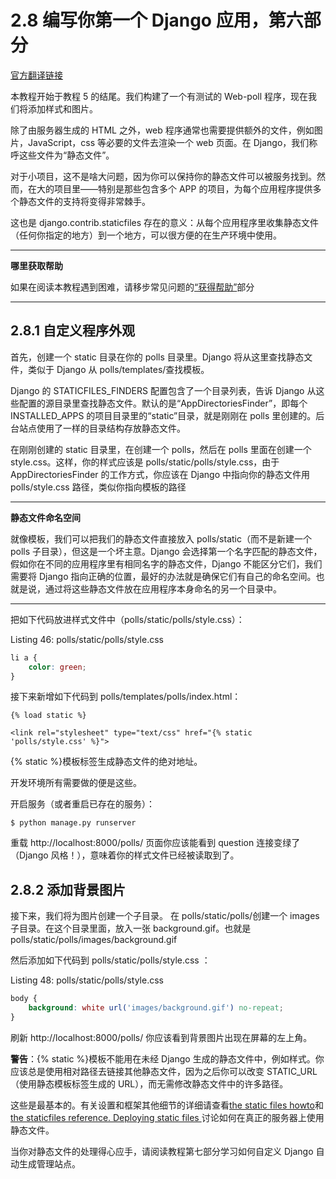 # 2.8 编写你第一个 Django 应用，第六部分

[官方翻译链接](https://docs.djangoproject.com/zh-hans/3.1/intro/tutorial06/)

本教程开始于教程 5 的结尾。我们构建了一个有测试的 Web-poll 程序，现在我们将添加样式和图片。

除了由服务器生成的 HTML 之外，web 程序通常也需要提供额外的文件，例如图片，JavaScript，css 等必要的文件去渲染一个 web 页面。在 Django，我们称呼这些文件为“静态文件”。

对于小项目，这不是啥大问题，因为你可以保持你的静态文件可以被服务找到。然而，在大的项目里——特别是那些包含多个 APP 的项目，为每个应用程序提供多个静态文件的支持将变得非常棘手。

这也是 django.contrib.staticfiles 存在的意义：从每个应用程序里收集静态文件（任何你指定的地方）到一个地方，可以很方便的在生产环境中使用。

---

**哪里获取帮助**

如果在阅读本教程遇到困难，请移步常见问题的[“获得帮助”]()部分

---

## 2.8.1 自定义程序外观

首先，创建一个 static 目录在你的 polls 目录里。Django 将从这里查找静态文件，类似于 Django 从 polls/templates/查找模板。

Django 的 STATICFILES_FINDERS 配置包含了一个目录列表，告诉 Django 从这些配置的源目录里查找静态文件。默认的是“AppDirectoriesFinder”，即每个 INSTALLED_APPS 的项目目录里的“static”目录，就是刚刚在 polls 里创建的。后台站点使用了一样的目录结构存放静态文件。

在刚刚创建的 static 目录里，在创建一个 polls，然后在 polls 里面在创建一个 style.css。这样，你的样式应该是 polls/static/polls/style.css，由于 AppDirectoriesFinder 的工作方式，你应该在 Django 中指向你的静态文件用 polls/style.css 路径，类似你指向模板的路径

---

**静态文件命名空间**

就像模板，我们可以把我们的静态文件直接放入 polls/static（而不是新建一个 polls 子目录），但这是一个坏主意。Django 会选择第一个名字匹配的静态文件，假如你在不同的应用程序里有相同名字的静态文件，Django 不能区分它们，我们需要将 Django 指向正确的位置，最好的办法就是确保它们有自己的命名空间。也就是说，通过将这些静态文件放在应用程序本身命名的另一个目录中。

---

把如下代码放进样式文件中（polls/static/polls/style.css）：

Listing 46: polls/static/polls/style.css

```css
li a {
    color: green;
}
```

接下来新增如下代码到 polls/templates/polls/index.html：

```
{% load static %}

<link rel="stylesheet" type="text/css" href="{% static 'polls/style.css' %}">

```

{% static %}模板标签生成静态文件的绝对地址。

开发环境所有需要做的便是这些。

开启服务（或者重启已存在的服务）：

```base
$ python manage.py runserver
```

重载 http://localhost:8000/polls/ 页面你应该能看到 question 连接变绿了（Django 风格！），意味着你的样式文件已经被读取到了。

## 2.8.2 添加背景图片

接下来，我们将为图片创建一个子目录。 在 polls/static/polls/创建一个 images 子目录。在这个目录里面，放入一张 background.gif。也就是 polls/static/polls/images/background.gif

然后添加如下代码到 polls/static/polls/style.css ：

Listing 48: polls/static/polls/style.css

```css
body {
    background: white url('images/background.gif') no-repeat;
}
```

刷新 http://localhost:8000/polls/ 你应该看到背景图片出现在屏幕的左上角。

**警告**：{% static %}模板不能用在未经 Django 生成的静态文件中，例如样式。你应该总是使用相对路径去链接其他静态文件，因为之后你可以改变 STATIC_URL（使用静态模板标签生成的 URL），而无需修改静态文件中的许多路径。

这些是最基本的。有关设置和框架其他细节的详细请查看[the static files howto]()和[the staticfiles reference. Deploying static files ]() 讨论如何在真正的服务器上使用静态文件。

当你对静态文件的处理得心应手，请阅读教程第七部分学习如何自定义 Django 自动生成管理站点。
